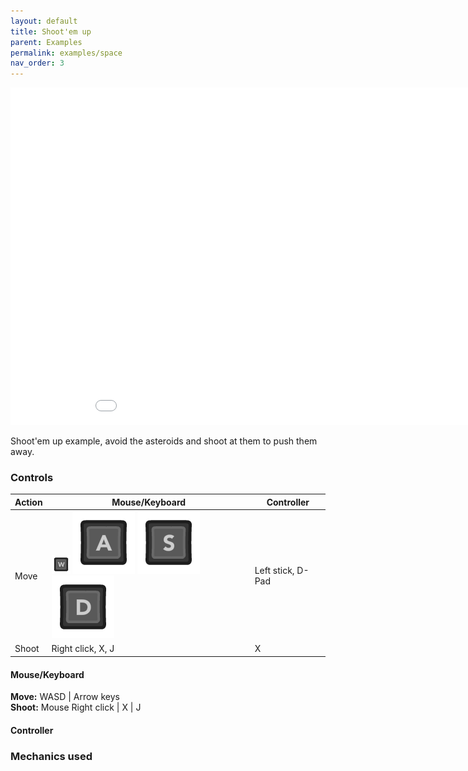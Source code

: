 ```yaml
--- 
layout: default
title: Shoot'em up
parent: Examples
permalink: examples/space
nav_order: 3
---
```


<iframe id="" src="Space-Build" name="" width="960" height="540" frameborder="0" marginheight="0" scrolling="no"></iframe>

Shoot'em up example, avoid the asteroids and shoot at them to push them away.

### Controls

| Action | Mouse/Keyboard | Controller |
| ------ | ------------- | ---------- |
| Move | <img src="../assets/KeyPrompts/Keyboard/W.png" width="30" height="30"> ![](/assets/KeyPrompts/Keyboard%20&%20Mouse/A.png) ![](/assets/KeyPrompts/Keyboard%20&%20Mouse/S.png) ![](/assets/KeyPrompts/Keyboard%20&%20Mouse/D.png)| Left stick, D-Pad |
| Shoot | Right click, X, J | X |

#### Mouse/Keyboard
**Move:** WASD | Arrow keys  
**Shoot:** Mouse Right click | X | J

#### Controller


### Mechanics used